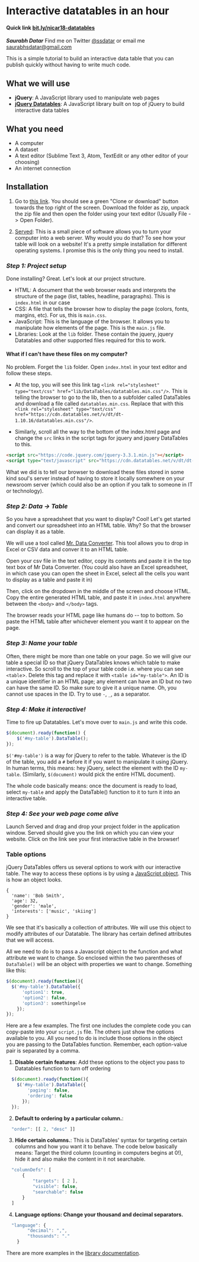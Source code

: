# Interactive datatables in an hour
#### Quick link [bit.ly/nicar18-datatables](http://bit.ly/nicar18-datatables)

***Saurabh Datar***
Find me on Twitter [@ssdatar](https://twitter.com/ssdatar) or email me
saurabhsdatar@gmail.com

This is a simple tutorial to build an interactive data table that you can publish quickly without having to write much code. 

## What we will use
- **jQuery**: A JavaScript library used to manipulate web pages
- **[jQuery Datatables](https://datatables.net/)**: A JavaScript library built on top of jQuery to build interactive data tables

## What you need
- A computer
- A dataset
- A text editor (Sublime Text 3, Atom, TextEdit or any other editor of your choosing)
- An internet connection

## Installation
1. Go to [this link](https://github.com/ssdatar/datatables-nicar2018). You should see a green "Clone or download" button towards the top right of the screen. Download the folder as zip, unpack the zip file and then open the folder using your text editor (Usually File -> Open Folder). 

2. [Served](http://enjalot.github.io/served/): This is a small piece of software allows you to turn your computer into a web server. Why would you do that? To see how your table will look on a website! It's a pretty simple installation for different operating systems. I promise this is the only thing you need to install.

### ***Step 1: Project setup***
Done installing? Great. Let's look at our project structure.

- HTML: A document that the web browser reads and interprets the structure of the page (list, tables, headline, paragraphs). This is `index.html` in our case
- CSS: A file that tells the browser how to display the page (colors, fonts, margins, etc). For us, this is `main.css`.
- JavaScript: This is the language of the browser. It allows you to manipulate how elements of the page. This is the `main.js` file.
- Libraries: Look at the `lib` folder. These contain the jquery, jquery Datatables and other supported files required for this to work.

#### What if I can't have these files on my computer?
No problem. Forget the `lib` folder. Open `index.html` in your text editor and follow these steps.
- At the top, you will see this link tag `<link rel="stylesheet" type="text/css" href="lib/DataTables/datatables.min.css"/>`. This is telling the browser to go to the lib, then to a subfolder called DataTables and download a file called `datatables.min.css`. Replace that with this `<link rel="stylesheet" type="text/css" href="https://cdn.datatables.net/v/dt/dt-1.10.16/datatables.min.css"/>`.

- Similarly, scroll all the way to the bottom of the index.html page and change the `src` links in the script tags for jquery and jquery DataTables to this.
```html
<script src="https://code.jquery.com/jquery-3.3.1.min.js"></script>
<script type="text/javascript" src="https://cdn.datatables.net/v/dt/dt-1.10.16/datatables.min.js"></script>
```

What we did is to tell our browser to download these files stored in some kind soul's server instead of having to store it locally somewhere on your newsroom server (which could also be an option if you talk to someone in IT or technology).

### ***Step 2: Data -> Table***
So you have a spreadsheet that you want to display? Cool! Let's get started and convert our spreadsheet into an HTML table. Why? So that the browser can display it as a table. 

We will use a tool called [Mr. Data Converter](https://shancarter.github.io/mr-data-converter). This tool allows you to drop in Excel or CSV data and conver it to an HTML table.

Open your csv file in the text editor, copy its contents and paste it in the top text box of Mr Data Converter. (You could also have an Excel spreadsheet, in which case you can open the sheet in Excel, select all the cells you want to display as a table and paste it in)

Then, click on the dropdown in the middle of the screen and choose HTML. Copy the entire generated HTML table, and paste it in `index.html` anywhere between the `<body>` and `</body>` tags. 

The browser reads your HTML page like humans do -- top to bottom. So paste the HTML table after whichever element you want it to appear on the page.

### ***Step 3: Name your table***
Often, there might be more than one table on your page. So we will give our table a special ID so that jQuery DataTables knows which table to make interactive. So scroll to the top of your table code i.e. where you can see `<table`>. Delete this tag and replace it with `<table id="my-table">`. An ID is a unique identifier in an HTML page; any element can have an ID but no two can have the same ID. So make sure to give it a unique name. Oh, you cannot use spaces in the ID. Try to use `-`, `_`, as a separator.

### ***Step 4: Make it interactive!***
Time to fire up Datatables. Let's move over to `main.js` and write this code.
```javascript
$(document).ready(function() {
    $('#my-table').DataTable();
});
```

`$('#my-table')` is a way for jQuery to refer to the table. Whatever is the ID of the table, you add a `#` before it if you want to manipulate it using jQuery. In human terms, this means: hey jQuery, select the element with the ID `my-table`. (Similarly, `$(document)` would pick the entire HTML document).

The whole code basically means: once the document is ready to load, select `my-table` and apply the DataTable() function to it to turn it into an interactive table.

### ***Step 4: See your web page come alive*** 
Launch Served and drag and drop your project folder in the application window. Served should give you the link on which you can view your website. Click on the link see your first interactive table in the browser!

### Table options
jQuery DataTables offers us several options to work with our interactive table. The way to access these options is by using a [JavaScript object](https://developer.mozilla.org/en-US/docs/Learn/JavaScript/Objects/Basics). This is how an object looks.

```
{
  'name': 'Bob Smith',
  'age': 32,
  'gender': 'male',
  'interests': ['music', 'skiing']
}
```

We see that it's basically a collection of attributes. We will use this object to modify attributes of our Datatable. The library has certain defined attributes that we will access. 

All we need to do is to pass a Javascript object to the function and what attribute we want to change. So enclosed within the two parentheses of `DataTable()` will be an object with properties we want to change. Something like this:

```javascript
$(document).ready(function(){
  $('#my-table').DataTable({
      'option1': true,
      'option2': false,
      'option3': somethingelse
    });
});
```

Here are a few examples. The first one includes the complete code you can copy-paste into your `script.js` file. The others just show the options available to you. All you need to do is include those options in the object you are passing to the DataTables function. Remember, each option-value pair is separated by a comma.

1. **Disable certain features**: Add these options to the object you pass to Datatables function to turn off ordering
```javascript
  $(document).ready(function(){
    $('#my-table').DataTable({
        'paging': false,
        'ordering': false
      });
  });
```


2. **Default to ordering by a particular column.**: 
```javascript
  "order": [[ 2, "desc" ]]

```

3. **Hide certain columns.**: This is DataTables' syntax for targeting certain columns and how you want it to behave. The code below basically means: Target the third column (counting in computers begins at 0!), hide it and also make the content in it not searchable.
```javascript
  "columnDefs": [
      {
          "targets": [ 2 ],
          "visible": false,
          "searchable": false
      }
  ]
```

4. **Language options: Change your thousand and decimal separators.**
```javascript
  "language": {
        "decimal": ",",
        "thousands": "."
    }
```

There are more examples in the [library documentation](https://datatables.net/examples/index).

